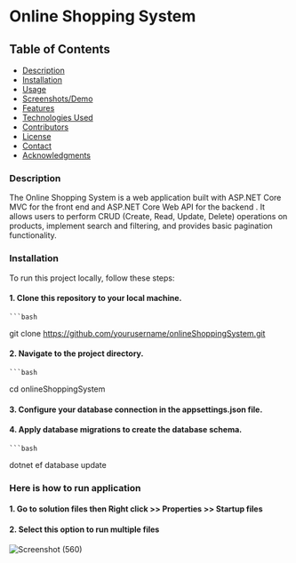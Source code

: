 # Online Shopping System

## Table of Contents
- [Description](#description)
- [Installation](#installation)
- [Usage](#usage)
- [Screenshots/Demo](#screenshotsdemo)
- [Features](#features)
- [Technologies Used](#technologies-used)
- [Contributors](#contributors)
- [License](#license)
- [Contact](#contact)
- [Acknowledgments](#acknowledgments)

### Description

The Online Shopping System is a web application built with ASP.NET Core MVC for the front end and ASP.NET Core Web API for the backend . It allows users to perform CRUD (Create, Read, Update, Delete) operations on products, implement search and filtering, and provides basic pagination functionality.


### Installation

To run this project locally, follow these steps:

#### 1. Clone this repository to your local machine.
    ```bash
git clone https://github.com/yourusername/onlineShoppingSystem.git
#### 2. Navigate to the project directory.
    ```bash
cd onlineShoppingSystem
#### 3. Configure your database connection in the appsettings.json file.
#### 4. Apply database migrations to create the database schema.
    ```bash
dotnet ef database update

### Here is how to run application
#### 1. Go to solution files then Right click >> Properties >> Startup files
#### 2. Select this option to run multiple files 
![Screenshot (560)](https://github.com/Moatsem-Emam/OnlineShoppingSystem-Asp.NET-Consume-WebApi-CRUD-Project/assets/146538331/520d5e64-99f3-4934-9f6f-13858486215c)

